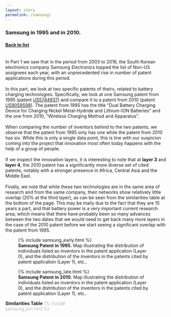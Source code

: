 ```yaml
---
layout: story
permalink: /samsung/
---
```


   <div class="story-text">
	   <h3>
	      Samsung in 1995 and in 2010.
	   </h3>
	   <h4>
	      <A class="page-link" href="{{ "/story" | relative_url }}#anchor-list">Back to list</A>
	   </h4>
       <br>	   
	   In Part 1 we saw that in the period from 2003 to 2016, the South Korean electronics company Samsung Electronics topped the list of Non-US assignees each year, with an unprecedented rise in number of patent applications during this period. 
       <br><br>
       In this part, we look at two specific patents of theirs, related to battery charging technologies. Specifically, we look at one Samsung patent from 1995 (patent <a class="page-link" href="https://patents.google.com/patent/US5744937A/">US5744937</a>) and compare it to a patent from 2010 (patent <a class="page-link" href="https://patents.google.com/patent/US9059598B2/">US9059598</a>). The patent from 1995 has the title “Dual Battery Charging Device for Charging Nickel Metal-Hydride and Lithium-ION Batteries” and the one from 2010, “Wireless Charging Method and Apparatus”.
       <br><br>
       When comparing the number of inventors behind to the two patents, we observe that the patent from 1995 only has one while the patent from 2010 has six. While this is only a single data point, this is line with our suspicion coming into the project that innovation most often today happens with the help of a group of people.
       <br><br>
       If we inspect the innovation layers, it is interesting to note that at <b>layer 3</b> and <b>layer 4</b>, the 2010 patent has a significantly more diverse set of cited patents, notably with a stronger presence in Africa, Central Asia and the Middle East.
       <br><br>
       Finally, we note that while these two technologies are in the same area of research and from the same company, their networks show relatively little overlap (20% at the third layer), as can be seen from the similarities table at the bottom of the page. This may be maily due to the fact that they are 15 years a part, and that battery power is a very important current research area, which means that there have probably been so many advances between the two dates that we would need to get back many more layers in the case of the 2010 patent before we start seeing a significant overlap with the patent from 1995.
   </div>
 
   <div class="story-figure">
      <figure>
      {% include samsung_early.html %}
      <figcaption> <b>Samsung Patent in 1995.</b> Map illustrating the distribution of individuals listed as inventors in the patent application (Layer 0), and the distribution of the inventors in the patents cited by patent application (Layer 1), etc.. </figcaption>
      </figure>
   </div>
   
   <div class="story-text">
   </div>

   <div class="story-figure">
      <figure>
      {% include samsung_late.html %}
      <figcaption> <b>Samsung Patent in 2010.</b> Map illustrating the distribution of individuals listed as inventors in the patent application (Layer 0), and the distribution of the inventors in the patents cited by patent application (Layer 1), etc.. </figcaption>
      </figure>
      
      
   <div class="story-text">
   
   <div style="height:500px; font-weight: 20; width:200px; float:left; padding-right: 20px; ">
      <caption> <b>Similarities Table</b></caption>
      {% include samsung_sim.html %} 
   </div> 
    
   </div>

